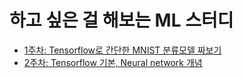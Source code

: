 # 하고 싶은 걸 해보는 ML 스터디

* [1주차: Tensorflow로 간단한 MNIST 분류모델 짜보기](/1-tensorflow_tutorial)
* [2주차: Tensorflow 기본, Neural network 개념](/2-tensorflow_tutorial)
